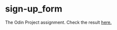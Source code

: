 # sign-up_form

The Odin Project assignment. Check the result [here.](https://dzianispilipuk.github.io/sign-up_form/)
